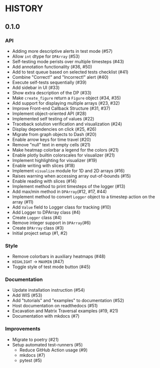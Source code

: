 # HISTORY

## 0.1.0

### API

- Adding more descriptive alerts in test mode (#57)
- Allow `int` dtype for `DPArray` (#53)
- Self-testing mode perists over multiple timesteps (#43)
- Add annotation functionality (#36, #50)
- Add to test queue based on selected tests checklist (#41)
- Combine "Correct!" and "Incorrect!" alert (#40)
- Execute self-tests sequentially (#39)
- Add sidebar in UI (#33)
- Show extra description of the DP (#33)
- Make `create_figure` return a `Figure` object (#34, #35)
- Add support for displaying multiple arrays (#23, #32)
- Improve Front-end Callback Structure (#31, #37)
- Implement object-oriented API (#28)
- Implemented self testing of values (#22)
- Traceback solution verification and visualization (#24)
- Display dependencies on click (#25, #26)
- Migrate from graph objects to Dash (#20)
- Enable arrow keys for time travel (#20)
- Remove "null" text in empty cells (#21)
- Make heatmap colorbar a legend for the colors (#21)
- Enable plotly builtin colorscales for visualizer (#21)
- Implement highlighting for visualizer (#19)
- Enable writing with slices (#18)
- Implement `visualize` module for 1D and 2D arrays (#16)
- Raises warning when accessing array out-of-bounds (#15)
- Enable reading with slices (#14)
- Implement method to print timesteps of the logger (#13)
- Add max/min method in `DPArray`(#12, #17, #44)
- Implement method to convert `Logger` object to a timestep action on the
  array (#11)
- Add `Value` field to Logger class for tracking (#10)
- Add Logger to DPArray class (#4)
- Create `Logger` class (#4)
- Remove integer support in `DPArray`(#6)
- Create `DPArray` class (#3)
- Initial project setup (#1, #2)

### Style

- Remove colorbars in auxiliary heatmaps (#48) 
- `HIGHLIGHT` -> `MAXMIN` (#47)
- Toggle style of test mode button (#45)

### Documentation

- Update installation instruction (#54)
- Add WIS (#53)
- Add "tutorials" and "examples" to documentation (#52)
- Host documentation on readthedocs (#51)
- Excavation and Matrix Traversal examples (#19, #21)
- Documentation with mkdocs (#7)

### Improvements

- Migrate to poetry (#21)
- Setup automated test-runners (#5)
  - Reduce GitHub Action usage (#9)
  - mkdocs (#7)
  - pytest (#5)
